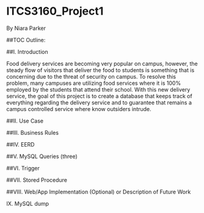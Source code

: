 # ITCS3160_Project1
By Niara Parker

##TOC Outline:

##I. Introduction

Food delivery services are becoming very popular on campus, however, the steady flow of visitors that deliver the food to students is something that is concerning due to the threat of security on campus. To resolve this problem, many campuses are utilizing food services where it is 100% employed by the students that attend their school. With this new delivery service, the goal of this project is to create a database that keeps track of everything regarding the delivery service and to guarantee that remains a campus controlled service where know outsiders intrude.


##II. Use Case

##III. Business Rules

##IV. EERD

##V. MySQL Queries (three)

##VI. Trigger

##VII. Stored Procedure

##VIII. Web/App Implementation (Optional) or Description of Future Work

IX. MySQL dump
